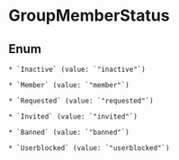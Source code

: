 
# GroupMemberStatus

## Enum


    * `Inactive` (value: `"inactive"`)

    * `Member` (value: `"member"`)

    * `Requested` (value: `"requested"`)

    * `Invited` (value: `"invited"`)

    * `Banned` (value: `"banned"`)

    * `Userblocked` (value: `"userblocked"`)



